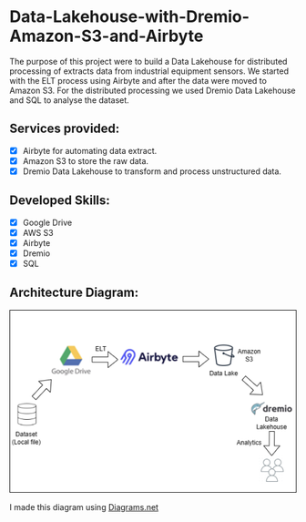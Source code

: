 # Data-Lakehouse-with-Dremio-Amazon-S3-and-Airbyte
The purpose of this project were to build a Data Lakehouse for distributed processing of extracts data from industrial equipment sensors. We started with the ELT process using Airbyte and after the data were moved to Amazon S3. For the distributed processing we used Dremio Data Lakehouse and SQL to analyse the dataset.

## Services provided:
- [x] Airbyte for automating data extract.
- [x] Amazon S3 to store the raw data.
- [x] Dremio Data Lakehouse to transform and process unstructured data.
      
## Developed Skills:
- [x] Google Drive
- [x]	AWS S3
- [x]	Airbyte
- [x]	Dremio
- [x]	SQL
      
## Architecture Diagram:

<img src="/Architecture_Diagram.png">

I made this diagram using [Diagrams.net](https://app.diagrams.net/)

